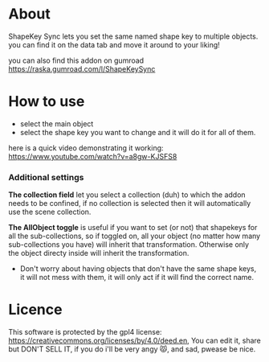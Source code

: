 # About
ShapeKey Sync lets you set the same named shape key to multiple objects.
you can find it on the data tab and move it around to your liking!

you can also find this addon on gumroad https://raska.gumroad.com/l/ShapeKeySync

# How to use

- select the main object 
- select the shape key you want to change and it will do it for all of them.

here is a quick video demonstrating it working: https://www.youtube.com/watch?v=a8gw-KJSFS8


### Additional settings

**The collection field**  let you select a collection (duh) to which the addon needs to be confined, if no collection is selected then it will automatically use the scene collection.



**The AllObject toggle** is useful if you want to set (or not) that shapekeys for all the sub-collections, so if toggled on, all your object (no matter how many sub-collections you have) will inherit that transformation. Otherwise only the object directy inside will inherit the transformation.

- Don't worry about having objects that don't have the same shape keys, it will not mess with them, it will only act if it will find the correct name.


# Licence

This software is protected by the gpl4 license: https://creativecommons.org/licenses/by/4.0/deed.en, You can edit it, share but DON'T SELL IT, if you do i'll be very angy 😾, and sad, pwease be nice.

